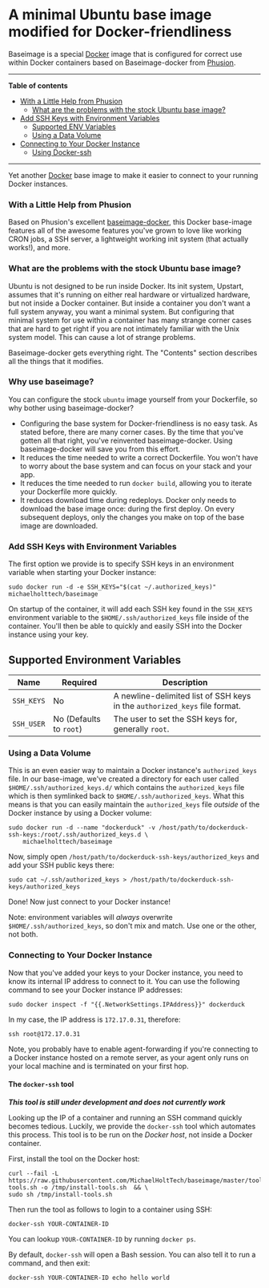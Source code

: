 # A minimal Ubuntu base image modified for Docker-friendliness

Baseimage is a special [Docker](https://www.docker.com) image that is configured for correct use within Docker containers based on Baseimage-docker from [Phusion](https://registry.hub.docker.com/u/phusion/baseimage/).

-----------------------------------------


**Table of contents**

 * [With a Little Help from Phusion](#phusion)
   * [What are the problems with the stock Ubuntu base image?](#stock_problems)
 * [Add SSH Keys with Environment Variables](#inspecting)
   * [Supported ENV Variables](#supported_env)
   * [Using a Data Volume](#ssh_data_volume)
 * [Connecting to Your Docker Instance](#login_ssh)
   * [Using Docker-ssh](#docker_ssh)

-----------------------------------------
Yet another [Docker](http://docker.io) base image to make it easier to connect to your
running Docker instances.

<a name="phusion"></a>
### With a Little Help from Phusion



Based on Phusion's excellent [baseimage-docker](https://github.com/phusion/baseimage-docker),
this Docker base-image features all of the awesome features you've grown to love like
working CRON jobs, a SSH server, a lightweight working init system (that actually works!),
and more.

<a name="stock_problems"></a>
### What are the problems with the stock Ubuntu base image?

Ubuntu is not designed to be run inside Docker. Its init system, Upstart, assumes that it's running on either real hardware or virtualized hardware, but not inside a Docker container. But inside a container you don't want a full system anyway, you want a minimal system. But configuring that minimal system for use within a container has many strange corner cases that are hard to get right if you are not intimately familiar with the Unix system model. This can cause a lot of strange problems.

Baseimage-docker gets everything right. The "Contents" section describes all the things that it modifies.

<a name="why_use"></a>
### Why use baseimage?

You can configure the stock `ubuntu` image yourself from your Dockerfile, so why bother using baseimage-docker?

 * Configuring the base system for Docker-friendliness is no easy task. As stated before, there are many corner cases. By the time that you've gotten all that right, you've reinvented baseimage-docker. Using baseimage-docker will save you from this effort.
 * It reduces the time needed to write a correct Dockerfile. You won't have to worry about the base system and can focus on your stack and your app.
 * It reduces the time needed to run `docker build`, allowing you to iterate your Dockerfile more quickly.
 * It reduces download time during redeploys. Docker only needs to download the base image once: during the first deploy. On every subsequent deploys, only the changes you make on top of the base image are downloaded.

<a name="add_ssh"></a>
### Add SSH Keys with Environment Variables

The first option we provide is to specify SSH keys in an environment variable when starting
your Docker instance:

    sudo docker run -d -e SSH_KEYS="$(cat ~/.authorized_keys)" michaelholttech/baseimage

On startup of the container, it will add each SSH key found in the `SSH_KEYS`
environment variable to the `$HOME/.ssh/authorized_keys` file inside of the container. You'll
then be able to quickly and easily SSH into the Docker instance using your key.

<a name="supported_env"></a>
## Supported Environment Variables

| Name | Required | Description |
|------|----------|-------------|
| `SSH_KEYS` | No | A newline-delimited list of SSH keys in the `authorized_keys` file format. |
| `SSH_USER` | No (Defaults to `root`) | The user to set the SSH keys for, generally `root`. |

<a name="ssh_data_volume"></a>
### Using a Data Volume

This is an even easier way to maintain a Docker instance's `authorized_keys` file. In our base-image,
we've created a directory for each user called `$HOME/.ssh/authorized_keys.d/` which contains the `authorized_keys` file which is then symlinked back to `$HOME/.ssh/authorized_keys`. What this means
is that you can easily maintain the `authorized_keys` file _outside_ of the Docker instance by using
a Docker volume:

    sudo docker run -d --name "dockerduck" -v /host/path/to/dockerduck-ssh-keys:/root/.ssh/authorized_keys.d \
        michaelholttech/baseimage

Now, simply open `/host/path/to/dockerduck-ssh-keys/authorized_keys` and add your SSH public keys there:

    sudo cat ~/.ssh/authorized_keys > /host/path/to/dockerduck-ssh-keys/authorized_keys

Done! Now just connect to your Docker instance!

Note: environment variables will _always_ overwrite `$HOME/.ssh/authorized_keys`, so don't mix and match. Use one or the other, not both.

<a name="login_ssh"></a>

### Connecting to Your Docker Instance

Now that you've added your keys to your Docker instance, you need to know its internal IP address to
connect to it. You can use the following command to see your Docker instance IP addresses:

    sudo docker inspect -f "{{.NetworkSettings.IPAddress}}" dockerduck

In my case, the IP address is `172.17.0.31`, therefore:

    ssh root@172.17.0.31

Note, you probably have to enable agent-forwarding if you're connecting to a Docker instance
hosted on a remote server, as your agent only runs on your local machine and is terminated on
your first hop.

<a name="docker_ssh"></a>
#### The `docker-ssh` tool
**_This tool is still under development and does not currently work_**

Looking up the IP of a container and running an SSH command quickly becomes tedious. Luckily, we provide the `docker-ssh` tool which automates this process. This tool is to be run on the *Docker host*, not inside a Docker container.

First, install the tool on the Docker host:

    curl --fail -L https://raw.githubusercontent.com/MichaelHoltTech/baseimage/master/tools/install-tools.sh -o /tmp/install-tools.sh  && \
    sudo sh /tmp/install-tools.sh

Then run the tool as follows to login to a container using SSH:

    docker-ssh YOUR-CONTAINER-ID

You can lookup `YOUR-CONTAINER-ID` by running `docker ps`.

By default, `docker-ssh` will open a Bash session. You can also tell it to run a command, and then exit:

    docker-ssh YOUR-CONTAINER-ID echo hello world
